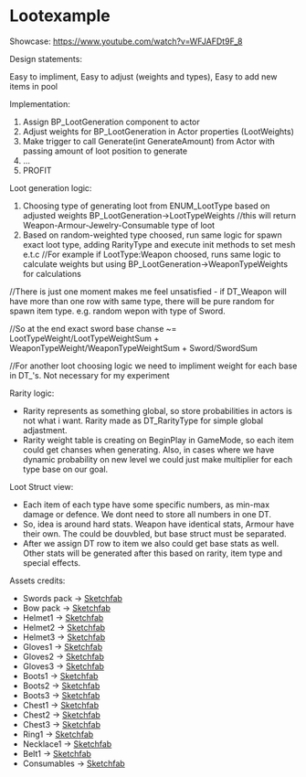 # Lootexample

Showcase: https://www.youtube.com/watch?v=WFJAFDt9F_8

Design statements:

Easy to impliment, Easy to adjust (weights and types), Easy to add new items in pool 

Implementation:
1. Assign BP_LootGeneration component to actor
2. Adjust weights for BP_LootGeneration in Actor properties (LootWeights)
3. Make trigger to call Generate(int GenerateAmount) from Actor with passing amount of loot position to generate
4. ...
5. PROFIT

Loot generation logic:
1. Choosing type of generating loot from ENUM_LootType based on adjusted weights BP_LootGeneration->LootTypeWeights 
//this will return Weapon-Armour-Jewelry-Consumable type of loot
2. Based on random-weighted type choosed, run same logic for spawn exact loot type, adding RarityType and execute init methods to set mesh e.t.c
//For example if LootType:Weapon choosed, runs same logic to calculate weights but using BP_LootGeneration->WeaponTypeWeights for calculations

//There is just one moment makes me feel unsatisfied - if DT_Weapon will have more than one row with same type, there will be pure random for spawn item type. e.g. random wepon with type of Sword.

//So at the end exact sword base chanse ~= LootTypeWeight/LootTypeWeightSum + WeaponTypeWeight/WeaponTypeWeightSum + Sword/SwordSum

//For another loot choosing logic we need to impliment weight for each base in DT_'s. Not necessary for my experiment

Rarity logic:

* Rarity represents as something global, so store probabilities in actors is not what i want. Rarity made as DT_RarityType for simple global adjastment. 
* Rarity weight table is creating on BeginPlay in GameMode, so each item could get chanses when generating. Also, in cases where we have dynamic probability on new level we could just make multiplier for each type base on our goal.

Loot Struct view:

* Each item of each type have some specific numbers, as min-max damage or defence. We dont need to store all numbers in one DT. 
* So, idea is around hard stats. Weapon have identical stats, Armour have their own. The could be douvbled, but base struct must be separated.
* After we assign DT row to item we also could get base stats as well. Other stats will be generated after this based on rarity, item type and special effects.






Assets credits:
* Swords pack -> [Sketchfab](https://sketchfab.com/3d-models/sword-kit-361d8d01c4014ed1b520ad371939c8e8)
* Bow pack -> [Sketchfab](https://sketchfab.com/3d-models/bow-kit-b3bd7dadee054402b2dbdc9ce217c280)
* Helmet1 -> [Sketchfab](https://sketchfab.com/3d-models/vietnam-war-era-m1-helmet-c4009bdb0f1b4510b710bd3c8d4aa033)
* Helmet2 -> [Sketchfab](https://sketchfab.com/3d-models/horn-helmet-sj03-04-45e5f6f6ffc74cfb88f6c0e50394c49f)
* Helmet3 -> [Sketchfab](https://sketchfab.com/3d-models/battle-scarred-mandalorian-helmet-41c5e6a7dda4469cbb50c888264664b3)
* Gloves1 -> [Sketchfab](https://sketchfab.com/3d-models/gloves-scanned-87e0b2c0fc814b1988a0d97754d64ce0)
* Gloves2 -> [Sketchfab](https://sketchfab.com/3d-models/iron-glove-a5bc047bb07e4fc8a025e59023455b62)
* Gloves3 -> [Sketchfab](https://sketchfab.com/3d-models/mechanical-gloves-f3fed278f56e49528c78e6c4c311777d)
* Boots1 -> [Sketchfab](https://sketchfab.com/3d-models/kirza-boots-fac9f2745c0f47f5b4e63e2aaf8228f8)
* Boots2 -> [Sketchfab](https://sketchfab.com/3d-models/women-combat-boots-f1e9d6761743404e936ecbecc75ca17c)
* Boots3 -> [Sketchfab](https://sketchfab.com/3d-models/hiking-boots-lowpoly-1f25fa279bdc4f87b1374566e9e62923)
* Chest1 -> [Sketchfab](https://sketchfab.com/3d-models/free-man-armor-2-d022fc3857104da59e286822c20868e1)
* Chest2 -> [Sketchfab](https://sketchfab.com/3d-models/free-game-armor-1-9f423d363c9e4c01b6efffaef0b1180b)
* Chest3 -> [Sketchfab](https://sketchfab.com/3d-models/armor-6a7bec36d57548ad86841f808f847bb0)
* Ring1 -> [Sketchfab](https://sketchfab.com/3d-models/an-old-ring-ea5e0c11f2e046c993239ea1a3efcad7)
* Necklace1 -> [Sketchfab](https://sketchfab.com/3d-models/aventurine-necklace-1793c52e7de041beafa8773a47c69505)
* Belt1 -> [Sketchfab](https://sketchfab.com/3d-models/toolbelt-058ac6996c7d4c60960311d3b9ece0f3)
* Consumables -> [Sketchfab](https://sketchfab.com/3d-models/celtias-potion-consumables-86710e09f90f4752a017389ebada164e)



